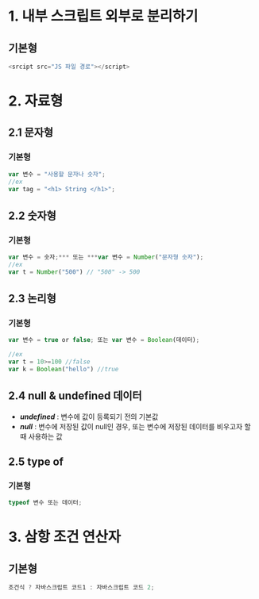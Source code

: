 # 1. 내부 스크립트 외부로 분리하기
## 기본형   
``` Javascript
<srcipt src="JS 파일 경로"></script>
```   

# 2. 자료형
## 2.1 문자형
### 기본형   
``` javascript
var 변수 = "사용할 문자나 숫자";
//ex
var tag = "<h1> String </h1>";
```   

## 2.2 숫자형
### 기본형   
```javascript
var 변수 = 숫자;*** 또는 ***var 변수 = Number("문자형 숫자");
//ex
var t = Number("500") // "500" -> 500
```   

## 2.3 논리형
### 기본형   
```javascript
var 변수 = true or false; 또는 var 변수 = Boolean(데이터);

//ex
var t = 10>=100 //false   
var k = Boolean("hello") //true
```

## 2.4 null & undefined 데이터
* ***undefined*** : 변수에 값이 등록되기 전의 기본값
* ***null*** : 변수에 저장된 값이 null인 경우, 또는 변수에 저장된 데이터를 비우고자 할 때 사용하는 값

## 2.5 type of
### 기본형   
```javascript
typeof 변수 또는 데이터;
```

# 3. 삼항 조건 연산자
## 기본형   
```javascript
조건식 ? 자바스크립트 코드1 : 자바스크립트 코드 2;
```